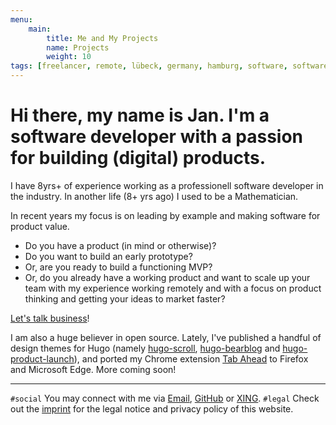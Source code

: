 ```yaml
---
menu:
    main:
        title: Me and My Projects
        name: Projects
        weight: 10
tags: [freelancer, remote, lübeck, germany, hamburg, software, software development, consulting, product thinker, lead developer, yoga, yoga teacher, yoga courses, personal training]
---
```


# Hi there, my name is Jan. I'm a software developer with a passion for building (digital) products.

I have 8yrs+ of experience working as a professionell software developer in the industry. In another life (8+ yrs ago) I used to be a Mathematician.

In recent years my focus is on leading by example and making software for product value.

* Do you have a product (in mind or otherwise)?
* Do you want to build an early prototype?
* Or, are you ready to build a functioning MVP?
* Or, do you already have a working product and want to scale up your team with my experience working remotely and with a focus on product thinking and getting your ideas to market faster?

[Let's talk business](mailto:jan@janraasch.com)!

I am also a huge believer in open source. Lately, I've published a handful of design themes for Hugo (namely [hugo-scroll][hugo-scroll-url], [hugo-bearblog][hugo-bearblog-url] and [hugo-product-launch][hugo-product-launch-url]), and ported my Chrome extension [Tab Ahead][tab-ahead-url] to Firefox and Microsoft Edge. More coming soon!

<!-- Oh, and I do teach Yoga as well. It's just that this particular website is not aware of that (yet?!). -->

---

`#social` You may connect with me via [Email][connect-mail-url], [GitHub][connect-github-url] or [XING][connect-xing-url].
`#legal` Check out the [imprint][imprint-url] for the legal notice and privacy policy of this website.

[hugo-scroll-url]: https://github.com/janraasch/hugo-scroll
[hugo-bearblog-url]: https://github.com/janraasch/hugo-bearblog
[hugo-product-launch-url]: https://github.com/janraasch/hugo-product-launch
[tab-ahead-url]: https://github.com/janraasch/tab-ahead
[connect-mail-url]: mailto:jan@janraasch.com
[connect-github-url]: https://github.com/janraasch/
[connect-xing-url]: https://www.xing.com/profile/janraasch
[imprint-url]: https://www.janraasch.com/imprint
